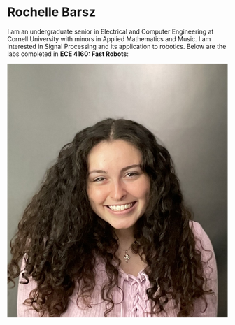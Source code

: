 # Rochelle Barsz

I am an undergraduate senior in Electrical and Computer Engineering at Cornell University with minors in Applied Mathematics and Music. I am interested in Signal Processing and its application to robotics. Below are the labs completed in **ECE 4160: Fast Robots**:

<!-- <img src="/assets/images/pfp.jpg" style="height: 100px;"/> -->
![Picture of Me](/assets/images/pfp.png "Me!")